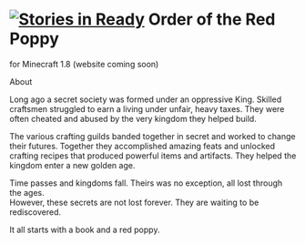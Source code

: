 [![Stories in Ready](https://badge.waffle.io/kalabron/redpoppy.png?label=ready&title=Ready)](https://waffle.io/kalabron/redpoppy)
Order of the Red Poppy
======================

for Minecraft 1.8 (website coming soon)

About

Long ago a secret society was formed under an oppressive King.  Skilled craftsmen struggled to earn a living under unfair, heavy taxes.  They were often cheated and abused by the very kingdom they helped build.  

The various crafting guilds banded together in secret and worked to change their futures.  Together they accomplished amazing feats and unlocked crafting recipes that produced powerful items and artifacts.  They helped the kingdom enter a new golden age.

Time passes and kingdoms fall.  Theirs was no exception, all lost through the ages.  
However, these secrets are not lost forever.  They are waiting to be rediscovered.

It all starts with a book and a red poppy.

